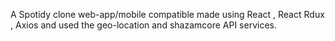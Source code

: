 A Spotidy clone web-app/mobile compatible made using React , React Rdux , Axios and used the geo-location and shazamcore API services.
